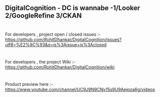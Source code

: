 
## DigitalCognition - DC is wannabe -1/Looker 2/GoogleRefine 3/CKAN 

#
For developers , project open / closed issues :- https://github.com/RohitDhankar/DigitalCognition/issues?utf8=%E2%9C%93&q=is%3Aissue+is%3Aclosed
#
For developers , the project Wiki :- https://github.com/RohitDhankar/DigitalCognition/wiki
#
Product preview here :- https://www.youtube.com/channel/UC9J9N9CNv15s9U9Aejpza6g/videos

